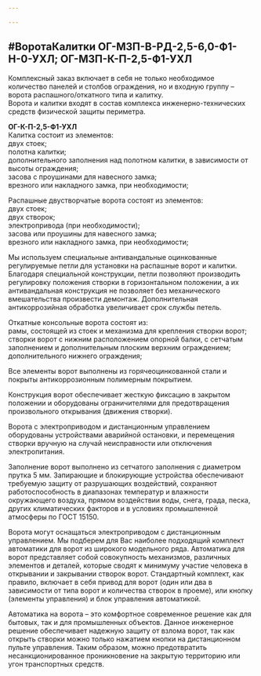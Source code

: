 ```yaml
---

---
```

## #ВоротаКалитки ОГ-МЗП-В-РД-2,5-6,0-Ф1-Н-0-УХЛ; ОГ-МЗП-К-П-2,5-Ф1-УХЛ

Комплексный заказ включает в себя не только необходимое количество панелей и столбов ограждения, но и входную группу – ворота распашного/откатного типа и калитку.  
Ворота и калитки входят в состав комплекса инженерно-технических средств физической защиты периметра.

**ОГ-К-П-2,5-Ф1-УХЛ**  
Калитка состоит из элементов:  
двух стоек;  
полотна калитки;  
дополнительного заполнения над полотном калитки, в зависимости от высоты ограждения;  
засова с проушинами для навесного замка;  
врезного или накладного замка, при необходимости;  
  
Распашные двустворчатые ворота состоят из элементов:  
двух стоек;  
двух створок;  
электропривода (при необходимости);  
засова или проушины для навесного замка;  
врезного или накладного замка, при необходимости;

Мы используем специальные антивандальные оцинкованные регулируемые петли для установки на распашные ворот и калитки. Благодаря специальной конструкции, петли позволяют производить регулировку положения створки в горизонтальном положении, а их антивандальная конструкция не позволяет без механического вмешательства произвести демонтаж. Дополнительная антикоррозийная обработка увеличивает срок службы петель.

Откатные консольные ворота состоят из:  
рамы, состоящей из стоек и механизма для крепления створки ворот;  
створки ворот с нижним расположением опорной балки, с сетчатым заполнением и дополнительным плоским верхним ограждением;  
дополнительного нижнего ограждения;

Все элементы ворот выполнены из горячеоцинкованной стали и покрыты антикоррозионным полимерным покрытием.

Конструкция ворот обеспечивает жесткую фиксацию в закрытом положении и оборудованы ограничителями для предотвращения произвольного открывания (движения створки).

Ворота с электроприводом и дистанционным управлением оборудованы устройствами аварийной остановки, и перемещения створки вручную на случай неисправности или отключения электропитания.

Заполнение ворот выполнено из сетчатого заполнения с диаметром прутка 5 мм. Запирающие и блокирующие устройства обеспечивают требуемую защиту от разрушающих воздействий, сохраняют работоспособность в диапазонах температур и влажности окружающего воздуха, прямом воздействии воды, снега, града, песка, других климатических факторов и в условиях промышленной атмосферы по ГОСТ 15150.

Ворота могут оснащаться электроприводом с дистанционным управлением. Мы подберем для Вас наиболее подходящий комплект автоматики для ворот из широкого модельного ряда. Автоматика для ворот представляет собой совокупность механизмов, различных элементов и деталей, которые сводят к минимуму участие человека в открывании и закрывании створок ворот. Стандартный комплект, как правило, включает в себя привод для ворот (один или два в зависимости от типа ворот и количества створок в проеме), или кнопку (элементы управления) и блок управления автоматикой.

Автоматика на ворота – это комфортное современное решение как для бытовых, так и для промышленных объектов. Данное инженерное решение обеспечивает надежную защиту от взлома ворот, так как открыть створки можно только нажатием кнопки на дистанционном пульте управления. Таким образом, можно предотвратить несанкционированное проникновение на закрытую территорию или угон транспортных средств.